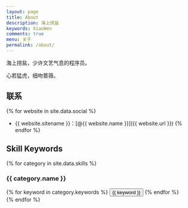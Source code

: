 ```yaml
---
layout: page
title: About
description: 海上捞盐
keywords: XiaoWen
comments: true
menu: 关于
permalink: /about/
---
```


海上捞盐，少许文艺气息的程序员。

心若猛虎，细吻蔷薇。

## 联系

{% for website in site.data.social %}
* {{ website.sitename }}：[@{{ website.name }}]({{ website.url }})
{% endfor %}

## Skill Keywords

{% for category in site.data.skills %}
### {{ category.name }}
<div class="btn-inline">
{% for keyword in category.keywords %}
<button class="btn btn-outline" type="button">{{ keyword }}</button>
{% endfor %}
</div>
{% endfor %}
